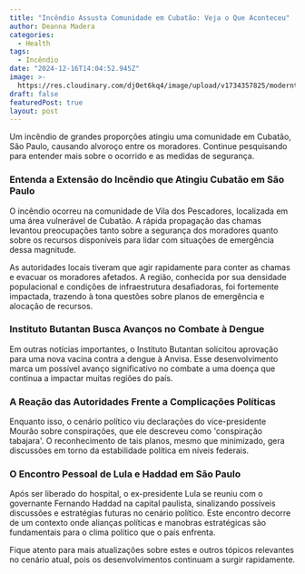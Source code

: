 ```yaml
---
title: "Incêndio Assusta Comunidade em Cubatão: Veja o Que Aconteceu"
author: Deanna Madera
categories:
  - Health
tags:
  - Incêndio
date: "2024-12-16T14:04:52.945Z"
image: >-
  https://res.cloudinary.com/dj0et6kq4/image/upload/v1734357825/moderntips/ai/ein3qg0soszsmfan5eoy.jpg
draft: false
featuredPost: true
layout: post
---
```


Um incêndio de grandes proporções atingiu uma comunidade em Cubatão, São Paulo, causando alvoroço entre os moradores. Continue pesquisando para entender mais sobre o ocorrido e as medidas de segurança.

### Entenda a Extensão do Incêndio que Atingiu Cubatão em São Paulo

O incêndio ocorreu na comunidade de Vila dos Pescadores, localizada em uma área vulnerável de Cubatão. A rápida propagação das chamas levantou preocupações tanto sobre a segurança dos moradores quanto sobre os recursos disponíveis para lidar com situações de emergência dessa magnitude.

As autoridades locais tiveram que agir rapidamente para conter as chamas e evacuar os moradores afetados. A região, conhecida por sua densidade populacional e condições de infraestrutura desafiadoras, foi fortemente impactada, trazendo à tona questões sobre planos de emergência e alocação de recursos.

### Instituto Butantan Busca Avanços no Combate à Dengue

Em outras notícias importantes, o Instituto Butantan solicitou aprovação para uma nova vacina contra a dengue à Anvisa. Esse desenvolvimento marca um possível avanço significativo no combate a uma doença que continua a impactar muitas regiões do país.

### A Reação das Autoridades Frente a Complicações Políticas

Enquanto isso, o cenário político viu declarações do vice-presidente Mourão sobre conspirações, que ele descreveu como 'conspiração tabajara'. O reconhecimento de tais planos, mesmo que minimizado, gera discussões em torno da estabilidade política em níveis federais.

### O Encontro Pessoal de Lula e Haddad em São Paulo

Após ser liberado do hospital, o ex-presidente Lula se reuniu com o governante Fernando Haddad na capital paulista, sinalizando possíveis discussões e estratégias futuras no cenário político. Este encontro decorre de um contexto onde alianças políticas e manobras estratégicas são fundamentais para o clima político que o país enfrenta.

Fique atento para mais atualizações sobre estes e outros tópicos relevantes no cenário atual, pois os desenvolvimentos continuam a surgir rapidamente.

